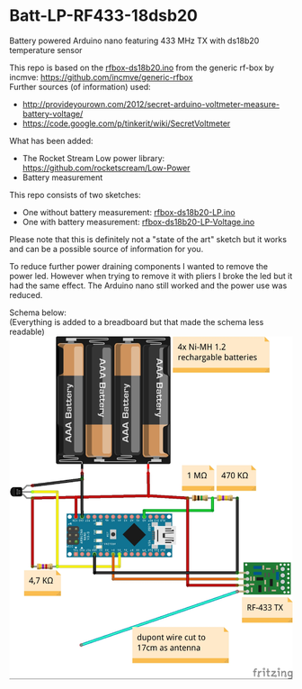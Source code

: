 # Batt-LP-RF433-18dsb20
Battery powered Arduino nano featuring 433 MHz TX with ds18b20 temperature sensor

This repo is based on the [rfbox-ds18b20.ino](https://github.com/incmve/generic-rfbox/blob/development/Sketches/rfbox-ds18b20.ino) from the generic rf-box by incmve: https://github.com/incmve/generic-rfbox<br>
Further sources (of information) used:
- http://provideyourown.com/2012/secret-arduino-voltmeter-measure-battery-voltage/
- https://code.google.com/p/tinkerit/wiki/SecretVoltmeter

What has been added:
- The Rocket Stream Low power library: https://github.com/rocketscream/Low-Power
- Battery measurement

This repo consists of two sketches:
- One without battery measurement: [rfbox-ds18b20-LP.ino](rfbox-ds18b20-LP.ino)
- One with battery measurement: [rfbox-ds18b20-LP-Voltage.ino](rfbox-ds18b20-LP-Voltage.ino)

Please note that this is definitely not a "state of the art" sketch but it works and can be a possible source of information for you.

To reduce further power draining components I wanted to remove the power led. However when trying to remove it with pliers I broke the led but it had the same effect. The Arduino nano still worked and the power use was reduced.

Schema below:<br>
(Everything is added to a breadboard but that made the schema less readable)<br>
![schema](RF-ds18b20-LP-NoBreadboard.jpg)


